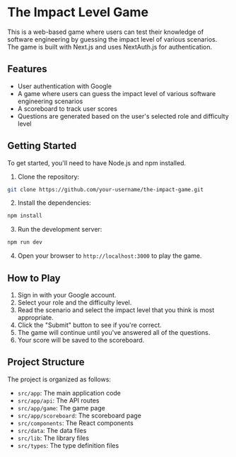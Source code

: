 # The Impact Level Game

This is a web-based game where users can test their knowledge of software engineering by guessing the impact level of various scenarios. The game is built with Next.js and uses NextAuth.js for authentication.

## Features

- User authentication with Google
- A game where users can guess the impact level of various software engineering scenarios
- A scoreboard to track user scores
- Questions are generated based on the user's selected role and difficulty level

## Getting Started

To get started, you'll need to have Node.js and npm installed.

1. Clone the repository:

```bash
git clone https://github.com/your-username/the-impact-game.git
```

2. Install the dependencies:

```bash
npm install
```

3. Run the development server:

```bash
npm run dev
```

4. Open your browser to `http://localhost:3000` to play the game.

## How to Play

1. Sign in with your Google account.
2. Select your role and the difficulty level.
3. Read the scenario and select the impact level that you think is most appropriate.
4. Click the "Submit" button to see if you're correct.
5. The game will continue until you've answered all of the questions.
6. Your score will be saved to the scoreboard.

## Project Structure

The project is organized as follows:

- `src/app`: The main application code
- `src/app/api`: The API routes
- `src/app/game`: The game page
- `src/app/scoreboard`: The scoreboard page
- `src/components`: The React components
- `src/data`: The data files
- `src/lib`: The library files
- `src/types`: The type definition files
